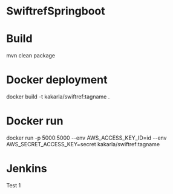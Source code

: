# SwiftrefSpringboot

# Build 
mvn clean package

# Docker deployment 
docker build -t kakarla/swiftref:tagname .

# Docker run 
docker run -p 5000:5000 --env AWS_ACCESS_KEY_ID=id --env AWS_SECRET_ACCESS_KEY=secret kakarla/swiftref:tagname

# Jenkins
Test 1
